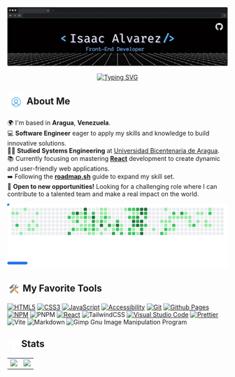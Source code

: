 ![Isaac GitHub Banner](img/github-banner.webp)

<p align="center">
    <a href="https://github.com/isAlvarezDev"><img src="https://readme-typing-svg.demolab.com?font=Anonymous+Pro&weight=700&size=26&duration=4300&pause=450&color=3DACF1&center=true&vCenter=true&width=501&lines=Hello%2C+everyone.+Nice+to+meet+you!;I'm+here+to+learn%2C+share+and+build;Amazing+things+with+you+all;Have+a+good+day!" alt="Typing SVG" /></a>
</p>

<h2>
    <img src="img/greeting.gif" alt="a logo greeting" width="39" align="center"/>
    About Me
</h2>

🌍  I'm based in **Aragua**, **Venezuela**.<br />
💻 **Software Engineer** eager to apply my skills and knowledge to build innovative solutions. <br />
👨‍🎓 **Studied Systems Engineering** at [Universidad Bicentenaria de Aragua](https://uba.edu.ve/). <br />
📚 Currently focusing on mastering [**React**](https://react.dev/learn) development to create dynamic and user-friendly web applications. <br />
➡️ Following the [**roadmap.sh**](https://roadmap.sh/frontend) guide to expand my skill set. <br />
💼 **Open to new opportunities!** Looking for a challenging role where I can contribute to a talented team and make a real impact on the world.

<picture>
  <source
    media="(prefers-color-scheme: dark)"
    srcset="img/breakout-dark.svg"
  />
  <source
    media="(prefers-color-scheme: light)"
    srcset="img/breakout-light.svg"
  />
  <img alt="Breakout Game" src="images/breakout-light.svg" />
</picture>

<h2>
    <img src="img/tools.gif" alt="tools gif" align="center" width="30"/>
    My Favorite Tools
</h2>

[![HTML5](https://img.shields.io/badge/html5-%23E34F26.svg?style=for-the-badge&logo=html5&logoColor=white)](https://developer.mozilla.org/en-US/docs/Web/HTML)
[![CSS3](https://img.shields.io/badge/css3-%23632CA6.svg?style=for-the-badge&logo=css3&logoColor=white)](https://developer.mozilla.org/en-US/docs/Web/CSS)
[![JavaScript](https://img.shields.io/badge/javascript-%23323330.svg?style=for-the-badge&logo=javascript&logoColor=%23F7DF1E)](https://developer.mozilla.org/en-US/docs/Web/JavaScript)
[![Accessibility](https://img.shields.io/badge/Accessibility-%230170EA.svg?style=for-the-badge&logo=Accessibility&logoColor=white)](https://web.dev/learn/accessibility)
[![Git](https://img.shields.io/badge/git-%23F05033.svg?style=for-the-badge&logo=git&logoColor=white)](https://git-scm.com/)
[![Github Pages](https://img.shields.io/badge/github%20pages-121013?style=for-the-badge&logo=github&logoColor=white)](https://pages.github.com/)
[![NPM](https://img.shields.io/badge/NPM-%23CB3837.svg?style=for-the-badge&logo=npm&logoColor=white)](https://www.npmjs.com/)
![PNPM](https://img.shields.io/badge/pnpm-%234a4a4a.svg?style=for-the-badge&logo=pnpm&logoColor=f69220)
[![React](https://img.shields.io/badge/react-%2320232a.svg?style=for-the-badge&logo=react&logoColor=%2361DAFB)](https://react.dev/)
![TailwindCSS](https://img.shields.io/badge/tailwindcss-%2338B2AC.svg?style=for-the-badge&logo=tailwind-css&logoColor=white)
[![Visual Studio Code](https://img.shields.io/badge/Visual%20Studio%20Code-0078d7.svg?style=for-the-badge&logo=visual-studio-code&logoColor=white)](https://code.visualstudio.com/)
[![Prettier](https://img.shields.io/badge/prettier-%23F7B93E.svg?style=for-the-badge&logo=prettier&logoColor=black)](https://prettier.io/)
![Vite](https://img.shields.io/badge/vite-%23646CFF.svg?style=for-the-badge&logo=vite&logoColor=white)
![Markdown](https://img.shields.io/badge/markdown-%23000000.svg?style=for-the-badge&logo=markdown&logoColor=white)
![Gimp Gnu Image Manipulation Program](https://img.shields.io/badge/Gimp-657D8B?style=for-the-badge&logo=gimp&logoColor=FFFFFF)

<h2>
    <img src="img/stats.gif" align="center" width="27" alt="stats gif"/>
    Stats
</h2>

<table>
    <tbody>
        <tr>
            <td>
                <picture>
                    <source
                        srcset="https://github-readme-stats.vercel.app/api?username=isAlvarezDev&show_icons=true&theme=github_dark_dimmed"
                        media="(prefers-color-scheme: dark)"
                    />
                     <source
                        srcset="https://github-readme-stats.vercel.app/api?username=isAlvarezDev&show_icons=true"
                        media="(prefers-color-scheme: light), (prefers-color-scheme: no-preference)"
                    />
                    <img src="https://github-readme-stats.vercel.app/api?username=isAlvarezDev&show_icons=true" />
                </picture>
            </td>
            <td>
                <picture>
                    <source
                        srcset="https://github-readme-stats.vercel.app/api/top-langs/?username=isAlvarezDev&hide=kotlin&layout=compact&theme=github_dark_dimmed"
                        media="(prefers-color-scheme: dark)"
                    />
                     <source
                        srcset="https://github-readme-stats.vercel.app/api/top-langs/?username=isAlvarezDev&hide=kotlin&layout=compact&theme=default"
                        media="(prefers-color-scheme: light), (prefers-color-scheme: no-preference)"
                    />
                    <img src="https://github-readme-stats.vercel.app/api/top-langs/?username=isAlvarezDev&show_icons=true" />
                </picture>
            </td>
        </tr>
    </tbody>
</table>
